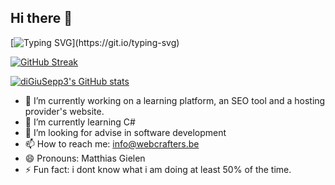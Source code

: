 ## Hi there 👋

[![Typing SVG](https://readme-typing-svg.demolab.com/?lines=I+am+Matthias+.;A+fast+learning+developer.)](https://git.io/typing-svg)

[![GitHub Streak](https://streak-stats.demolab.com/?user=diGiusepp3)](https://git.io/streak-stats)

[![diGiuSepp3's GitHub stats](https://github-readme-stats.vercel.app/api?username=diGiusepp3&show=reviews,discussions_started,discussions_answered,prs_merged,prs_merged_percentage&show_icons=true)](https://github.com/diGiusepp3/github-readme-stats)

<!--
**diGiusepp3/diGiusepp3** is a ✨ _special_ ✨ repository because its `README.md` (this file) appears on your GitHub profile.

Here are some ideas to get you started:
-->
- 🔭 I’m currently working on a learning platform, an SEO tool and a hosting provider's website.
- 🌱 I’m currently learning C#
- 🤔 I’m looking for advise in software development
- 📫 How to reach me: info@webcrafters.be
- 😄 Pronouns: Matthias Gielen
- ⚡ Fun fact: i dont know what i am doing at least 50% of the time. 

